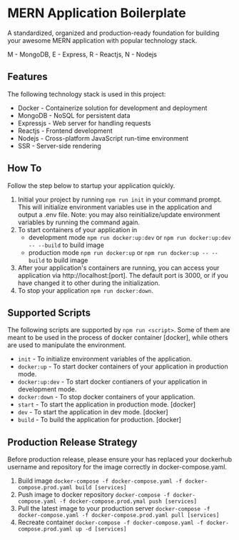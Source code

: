 # MERN Application Boilerplate

A standardized, organized and production-ready foundation for building your awesome MERN application with popular technology stack.

M - MongoDB, E - Express, R - Reactjs, N - Nodejs

## Features

The following technology stack is used in this project:
* Docker  - Containerize solution for development and deployment
* MongoDB - NoSQL for persistent data
* Expressjs - Web server for handling requests
* Reactjs - Frontend development
* Nodejs  - Cross-platform JavaScript run-time environment
* SSR  	  - Server-side rendering

## How To

Follow the step below to startup your application quickly.
1. Initial your project by running `npm run init` in your command prompt. This will initialize environment variables use in the application and output a .env file. Note: you may also reinitialize/update environment variables by running the command again.
2. To start containers of your application in
	* development mode `npm run docker:up:dev` or `npm run docker:up:dev -- --build` to build image
	* production mode `npm run docker:up` or `npm run docker:up -- --build` to build image
3. After your application's containers are running, you can access your application via http://localhost:[port]. The default port is 3000, or if you have changed it to other during the initialization.
4. To stop your application `npm run docker:down`.

## Supported Scripts

The following scripts are supported by `npm run <script>`. Some of them are meant to be used in the process of docker container [docker], while others are used to manipulate the environment.
* `init` 	- To initialize environment variables of the application.
* `docker:up` - To start docker containers of your application in production mode.
* `docker:up:dev` - To start docker contianers of your application in development mode.
* `docker:down` - To stop docker containers of your application.
* `start` 	- To start the application in production mode. [docker]
* `dev`		- To start the application in dev mode. [docker]
* `build`   - To build the application for production. [docker]

## Production Release Strategy

Before production release, please ensure your has replaced your dockerhub username and repository for the image correctly in docker-compose.yaml.

1. Build image
`docker-compose -f docker-compose.yaml -f docker-compose.prod.yaml build [services]`
2. Push image to docker repository
`docker-compose -f docker-compose.yaml -f docker-compose.prod.ymal push [services]`
3. Pull the latest image to your production server
`docker-compose -f docker-compose.yaml -f docker-compose.prod.yaml pull [services]`
4. Recreate container
`docker-compose -f docker-compose.yaml -f docker-compose.prod.yaml up -d [services]`